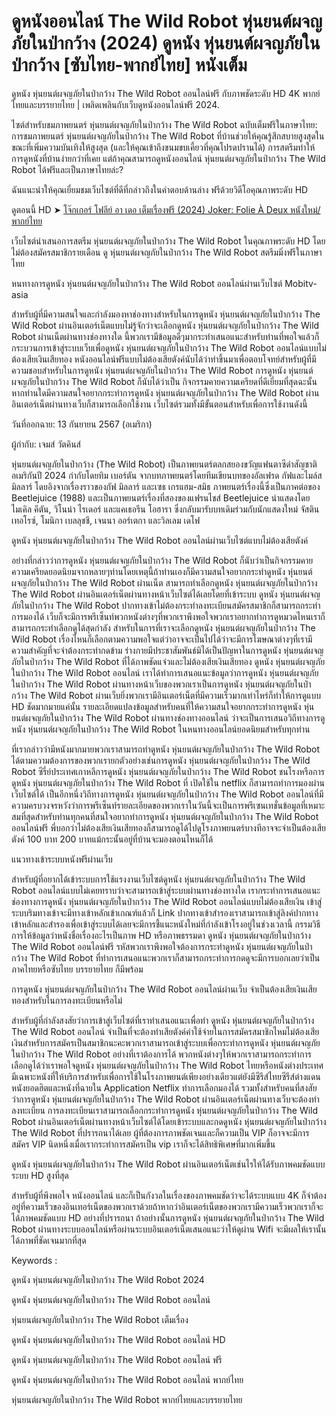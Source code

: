 # ดูหนังออนไลน์ The Wild Robot หุ่นยนต์ผจญภัยในป่ากว้าง (2024) ดูหนัง หุ่นยนต์ผจญภัยในป่ากว้าง [ซับไทย-พากย์ไทย] หนังเต็ม

ดูหนัง หุ่นยนต์ผจญภัยในป่ากว้าง The Wild Robot ออนไลน์ฟรี กับภาพชัดระดับ HD 4K พากย์ไทยและบรรยายไทย | เพลิดเพลินกับเว็บดูหนังออนไลน์ฟรี 2024.

ไซต์สำหรับชมภาพยนตร์ หุ่นยนต์ผจญภัยในป่ากว้าง The Wild Robot ฉบับเต็มฟรีในภาษาไทย: การชมภาพยนตร์ หุ่นยนต์ผจญภัยในป่ากว้าง The Wild Robot ที่บ้านช่วยให้คุณรู้สึกสบายสูงสุดในขณะที่เพิ่มความบันเทิงให้สูงสุด (และให้คุณเข้าถึงขนมขบเคี้ยวที่คุณโปรดปรานได้) การสตรีมทำให้การดูหนังที่บ้านง่ายกว่าที่เคย แต่ถ้าคุณสามารถดูหนังออนไลน์ หุ่นยนต์ผจญภัยในป่ากว้าง The Wild Robot ได้ฟรีและเป็นภาษาไทยล่ะ?

ฉันแนะนำให้คุณเยี่ยมชมเว็บไซต์ที่ดีที่กล่าวถึงในคำตอบด้านล่าง ฟรีด้วยวิดีโอคุณภาพระดับ HD


ดูตอนนี้ HD ➤ [โจ๊กเกอร์ โฟลีย์ อา เดอ เต็มเรื่องฟรี (2024) Joker: Folie À Deux หนังใหม่/พากย์ไทย](https://t.co/U8ybM3geHQ)


เว็บไซต์นำเสนอการสตรีม หุ่นยนต์ผจญภัยในป่ากว้าง The Wild Robot ในคุณภาพระดับ HD โดยไม่ต้องสมัครสมาชิกรายเดือน ดู หุ่นยนต์ผจญภัยในป่ากว้าง The Wild Robot สตรีมมิ่งฟรีในภาษาไทย


หนทางการดูหนัง หุ่นยนต์ผจญภัยในป่ากว้าง The Wild Robot ออนไลน์ผ่านเว็บไซต์ Mobitv-asia

สำหรับผู้ที่มีความสนใจและกำลังมองหาช่องทางสำหรับในการดูหนัง หุ่นยนต์ผจญภัยในป่ากว้าง The Wild Robot ผ่านอินเตอร์เน็ตแบบไม่รู้จักว่าจะเลือกดูหนัง หุ่นยนต์ผจญภัยในป่ากว้าง The Wild Robot ผ่านเน็ตผ่านทางช่องทางใด นี้พวกเรามีข้อมูลดีๆมากระทำเสนอแนะสำหรับท่านที่พอใจแล้วก็กระบวนการเข้าสู่ระบบเว็บเพื่อดูหนัง หุ่นยนต์ผจญภัยในป่ากว้าง The Wild Robot ออนไลน์แบบไม่ต้องเสียเงินเสียทอง หนังออนไลน์ฟรีแบบไม่ต้องเสียตังค์นับได้ว่าทำขึ้นมาเพื่อตอบโจทย์สำหรับผู้ที่มีความชอบสำหรับในการดูหนัง หุ่นยนต์ผจญภัยในป่ากว้าง The Wild Robot การดูหนัง หุ่นยนต์ผจญภัยในป่ากว้าง The Wild Robot ก็นับได้ว่าเป็น กิจกรรมคายความเครียดที่ดีเยี่ยมที่สุดฉะนั้นหากท่านใดมีความสนใจอยากกระทำการดูหนัง หุ่นยนต์ผจญภัยในป่ากว้าง The Wild Robot ผ่านอินเตอร์เน็ตผ่านทางเว็บก็สามารถเลือกใช้งาน เว็บไซต์รวมทั้งมีขั้นตอนสำหรับเพื่อการใช้งานดังนี้

วันที่ออกฉาย: 13 กันยายน 2567 (อเมริกา)

ผู้กำกับ: เจมส์ วัตคินส์

หุ่นยนต์ผจญภัยในป่ากว้าง (The Wild Robot) เป็นภาพยนตร์ตลกสยองขวัญแฟนตาซีดำสัญชาติอเมริกันปี 2024 กำกับโดยทิม เบอร์ตัน จากบทภาพยนตร์โดยทีมเขียนบทของอัลเฟรด กัฟและไมล์ส มิลลาร์ โดยอิงจากเรื่องราวของกัฟ มิลลาร์ และเซธ เกรแฮม-สมิธ ภาพยนตร์เรื่องนี้ซึ่งเป็นภาคต่อของ Beetlejuice (1988) และเป็นภาพยนตร์เรื่องที่สองของแฟรนไชส์ Beetlejuice นำแสดงโดยไมเคิล คีตัน, วิโนน่า ไรเดอร์ และแคเธอรีน โอฮารา ซึ่งกลับมารับบทเดิมร่วมกับนักแสดงใหม่ จัสติน เทอโรซ์, โมนิกา เบลลุชชี, เจนนา ออร์เตกา และวิลเลม เดโฟ

ดูหนัง หุ่นยนต์ผจญภัยในป่ากว้าง The Wild Robot ออนไลน์ผ่านเว็บไซต์แบบไม่ต้องเสียตังค์

อย่างที่กล่าวว่าการดูหนัง หุ่นยนต์ผจญภัยในป่ากว้าง The Wild Robot ก็นับว่าเป็นกิจกรรมคายความเครียดยอดนิยมจากหลายๆท่านโดยเหตุนี้ถ้าท่านเองก็มีความสนใจอยากกระทำดูหนัง หุ่นยนต์ผจญภัยในป่ากว้าง The Wild Robot ผ่านเน็ต สามารถทำเลือกดูหนัง หุ่นยนต์ผจญภัยในป่ากว้าง The Wild Robot ผ่านอินเตอร์เน็ตผ่านทางหน้าเว็บไซต์ได้เลยโดยที่เข้าระบบ ดูหนัง หุ่นยนต์ผจญภัยในป่ากว้าง The Wild Robot ปากทางเข้าไม่ต้องกระทำลงทะเบียนสมัครสมาชิกก็สามารถกระทำการมองได้ เว็บก็จะมีการพรีเซ็นท์พวกหนังต่างๆที่พวกเราพึงพอใจพวกเราอยากทำการดูหมวดไหนเราก็สามารถกระทำเลือกดูได้สุดกำลัง สำหรับในการที่เราจะเลือกดูหนัง หุ่นยนต์ผจญภัยในป่ากว้าง The Wild Robot เรื่องไหนก็เลือกตามความพอใจแต่ว่าอาจจะเป็นไปได้ว่าจะมีการโฆษณาต่างๆที่เรามีความสำคัญที่จะจำต้องกระทำกดข้าม ร่างกายมีประชาสัมพันธ์มิได้เป็นปัญหาในการดูหนัง หุ่นยนต์ผจญภัยในป่ากว้าง The Wild Robot ที่ได้ภาพชัดแจ๋วและไม่ต้องเสียเงินเสียทอง ดูหนัง หุ่นยนต์ผจญภัยในป่ากว้าง The Wild Robot ออนไลน์ เราได้ทำการเสนอแนะข้อมูลว่าการดูหนัง หุ่นยนต์ผจญภัยในป่ากว้าง The Wild Robot ผ่านทางหน้าเว็บของพวกเราเป็นการดูหนัง หุ่นยนต์ผจญภัยในป่ากว้าง The Wild Robot ผ่านเว็บยิ่งพวกเรามีอินเตอร์เน็ตที่มีความเร็วมากเท่าไหร่ก็ทำให้การดูแบบ HD ชัดมากมายแค่นั้น รายละเอียดแปลงข้อมูลสำหรับคนที่ให้ความสนใจอยากกระทำการดูหนัง หุ่นยนต์ผจญภัยในป่ากว้าง The Wild Robot ผ่านทางช่องทางออนไลน์ ว่าจะเป็นการเสนอวิถีทางการดูหนัง หุ่นยนต์ผจญภัยในป่ากว้าง The Wild Robot ในหนทางออนไลน์ยอดนิยมสำหรับทุกท่าน


ที่เรากล่าวว่ามีหนังมากมายพวกเราสามารถทำดูหนัง หุ่นยนต์ผจญภัยในป่ากว้าง The Wild Robot ได้ตามความต้องการของพวกเรายกตัวอย่างเช่นการดูหนัง หุ่นยนต์ผจญภัยในป่ากว้าง The Wild Robot ซีรี่ย์ประเทศเกาหลีการดูหนัง หุ่นยนต์ผจญภัยในป่ากว้าง The Wild Robot ชนโรงหรือการดูหนัง หุ่นยนต์ผจญภัยในป่ากว้าง The Wild Robot ที่ เปิดใช้ใน netflix ก็สามารถทำการมองผ่านเว็บไซต์ได้ เป็นอีกหนึ่งวิถีทางการดูหนัง หุ่นยนต์ผจญภัยในป่ากว้าง The Wild Robot ออนไลน์ที่มีความครบวงจรหวังว่าการพรีเซ็นท์รายละเอียดของพวกเราในวันนี้จะเป็นการพรีเซนเทชั่นข้อมูลที่เหมาะสมที่สุดสำหรับท่านทุกคนที่สนใจอยากทำการดูหนัง หุ่นยนต์ผจญภัยในป่ากว้าง The Wild Robot ออนไลน์ฟรี พี่บอกว่าไม่ต้องเสียเงินเสียทองก็สามารถดูได้ไปดูโรงภาพยนตร์บางทีอาจจะจำเป็นต้องเสียตังค์ 100 บาท 200 บาทแม้กระนั้นอยู่ที่บ้านจะมองตอนไหนก็ได้


แนวทางเข้าระบบหนังฟรีผ่านเว็บ

สำหรับผู้ที่อยากได้เข้าระบบการใช้แรงงานเว็บไซต์ดูหนัง หุ่นยนต์ผจญภัยในป่ากว้าง The Wild Robot ออนไลน์แบบไม่เคยทราบว่าจะสามารถเข้าสู่ระบบผ่านทางช่องทางใด เรากระทำการเสนอแนะช่องทางการดูหนัง หุ่นยนต์ผจญภัยในป่ากว้าง The Wild Robot ออนไลน์แบบไม่ต้องเสียเงิน เข้าสู่ระบบริมทางเข้าจะมีทางเข้าหลักเข้าเกณฑ์แล้วก็ Link ปากทางเข้าสำรองเราสามารถเข้าสู่ลิงค์ปากทางเข้าหลักและสำรองเพื่อเข้าสู่ระบบได้เลยจะมีการชี้แนะหนังใหม่ที่กำลังเข้าโรงอยู่ในช่วงเวลานี้ กรรมวิธีการให้ข้อมูลว่าหนังชื่อเรื่องอะไรเป็นภาพ HD หรือภาพธรรมดา ดูหนัง หุ่นยนต์ผจญภัยในป่ากว้าง The Wild Robot ออนไลน์ฟรี รหัสพวกเราพึงพอใจต้องการกระทำดูหนัง หุ่นยนต์ผจญภัยในป่ากว้าง The Wild Robot ที่ทำการเสนอแนะพวกเราก็สามารถกระทำการกดดูจะมีการบอกเลยว่าเป็นภาคไทยหรือซับไทย บรรยายไทย ก็มีพร้อม


การดูหนัง หุ่นยนต์ผจญภัยในป่ากว้าง The Wild Robot ออนไลน์ผ่านเว็บ จำเป็นต้องเสียเงินเสียทองสำหรับในการลงทะเบียนหรือไม่

สำหรับผู้ที่กำลังสงสัยว่าการเข้าสู่เว็บไซต์ที่เราทำเสนอแนะเพื่อทำ ดูหนัง หุ่นยนต์ผจญภัยในป่ากว้าง The Wild Robot ออนไลน์ จำเป็นที่จะต้องทำเสียตังค์ค่าใช้จ่ายในการสมัครสมาชิกไหมไม่ต้องเสียเงินสำหรับการสมัครเป็นสมาชิกนะคะพวกเราสามารถเข้าสู่ระบบเพื่อกระทำการดูหนัง หุ่นยนต์ผจญภัยในป่ากว้าง The Wild Robot อย่างที่เราต้องการได้ พวกหนังต่างๆให้พวกเราสามารถกระทำการเลือกดูได้ว่าเราพอใจดูหนัง หุ่นยนต์ผจญภัยในป่ากว้าง The Wild Robot ไทยหรือหนังต่างประเทศ มีเฉพาะหนังที่ให้บริการสำหรับเพื่อการใช้ในโรงภาพยนต์เพียงอย่างเดียวแต่ยังมีซีรีส์ไทยซีรีส์ต่างแดนหนังยอดฮิตและหนังที่ฉายใน Application Netflix ทำการเลือกมองได้ รวมทั้งสำหรับคนที่สงสัยว่าการดูหนัง หุ่นยนต์ผจญภัยในป่ากว้าง The Wild Robot ผ่านอินเตอร์เน็ตผ่านทางเว็บจะต้องทำลงทะเบียน การลงทะเบียนเราสามารถเลือกกระทำการดูหนัง หุ่นยนต์ผจญภัยในป่ากว้าง The Wild Robot ผ่านอินเตอร์เน็ตผ่านทางหน้าเว็บไซต์ได้โดยเข้าระบบและกดดูหนัง หุ่นยนต์ผจญภัยในป่ากว้าง The Wild Robot ที่ปรารถนาได้เลย ผู้ที่ต้องการภาพชัดเจนและก็ความเป็น VIP ก็อาจจะมีการสมัคร VIP นิดหนึ่งเมื่อเรากระทำการสมัครเป็น vip เราก็จะได้สิทธิพิเศษที่มากเพิ่มขึ้น


ดูหนัง หุ่นยนต์ผจญภัยในป่ากว้าง The Wild Robot ผ่านอินเตอร์เน็ตเช่นไรให้ได้รับภาพคมชัดแบบระบบ HD สูงที่สุด

สำหรับผู้ที่พึงพอใจ หนังออนไลน์ และก็เป็นกังวลในเรื่องของภาพคมชัดว่าจะได้ระบบแบบ 4K ก็จำต้องอยู่ที่ความเร็วของอินเทอร์เน็ตของพวกเราด้วยถ้าหากว่าอินเตอร์เน็ตของพวกเรามีความเร็วพวกเราก็จะได้ภาพคมชัดแบบ HD อย่างที่ปรารถนา ถ้าอย่างนั้นการดูหนัง หุ่นยนต์ผจญภัยในป่ากว้าง The Wild Robot ผ่านทางระบบออนไลน์หรือผ่านระบบอินเตอร์เน็ตเสนอแนะว่าให้ดูผ่าน Wifi จะมีผลให้เรานั้นได้ภาพที่ชัดเจนมากที่สุด


Keywords :

ดูหนัง หุ่นยนต์ผจญภัยในป่ากว้าง The Wild Robot 2024

ดูหนัง หุ่นยนต์ผจญภัยในป่ากว้าง The Wild Robot ออนไลน์

หุ่นยนต์ผจญภัยในป่ากว้าง The Wild Robot เต็มเรื่อง

ดูหนัง หุ่นยนต์ผจญภัยในป่ากว้าง The Wild Robot ออนไลน์ HD

ดูหนัง หุ่นยนต์ผจญภัยในป่ากว้าง The Wild Robot ออนไลน์ ฟรี

ดูหนัง หุ่นยนต์ผจญภัยในป่ากว้าง The Wild Robot ออนไลน์ พากย์ไทย

หุ่นยนต์ผจญภัยในป่ากว้าง The Wild Robot พากย์ไทยและบรรยายไทย
